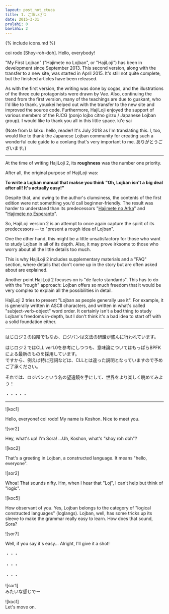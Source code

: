 ```yaml
---
layout: post_not_ctuca
title: 1. ごあいさつ
date: 2015-3-31
prulahi: 0
bavlahi: 2
---
```

{% include icons.md %}

coi rodo [Shoy-roh-doh]. Hello, everybody!

<!--
「はじめてのロジバン」、略して「はじロジ」は2013年9月から執筆され続け、  
この度（2015年4月）、移転も兼ねて「はじめてのロジバン  第２版」、「はじロジ２」ができつつあります。  
まだ未完成ですが、完成したものから記事をあげています。
-->
"My First Lojban" ("Hajimete no Lojban", or "HajiLoji") has been in development since September 2013. This second version, along with the transfer to a new site, was started in April 2015. It's still not quite complete, but the finished articles have been released.

<!--
初代はじロジと同じく、執筆は cogas（生姜）が行っており、３人の可愛いイラストはヴァエさんに描Tいただきました。  
そして、初代はじロジに引き続いて、guskant氏には色々と学ばせてもらい、感謝しております。  
また、サイト移転に伴い、サイトのソースコードを改善してくれました youxkei氏、  
さらに、PJCG（ロジバン若手の会）のメンバーなどなど、たくさんの人の支えによってはじロジはつくられています。  
この場を借りて、みなさんに謝辞を送りたいと思います。 ki'e sai
-->
As with the first version, the writing was done by cogas, and the illustrations of the three cute protagonists were drawn by Vae. Also, continuing the trend from the first version, many of the teachings are due to guskant, who I'd like to thank. youxkei helped out with the transfer to the new site and improved the source code. Furthermore, HajiLoji enjoyed the support of various members of the PJCG (ponjo lojbo citno girzu / Japanese Lojban group). I would like to thank you all in this little space. ki'e sai

(Note from la lalxu: hello, reader! It's July 2018 as I'm translating this. I, too, would like to thank the Japanese Lojban community for creating such a wonderful cute guide to a conlang that's very important to me. ありがとうございます。)


------------------

<!--
はじロジ２を書くにあたって、一番意識したのは**「ざっくり度」**です。
-->
At the time of writing HajiLoji 2, its **roughness** was the number one priority.

<!-- というのも、はじロジの当初の目的は、 -->
After all, the original purpose of HajiLoji was:

<!-- **「あ、ロジバンってそんな大したことないじゃん！むしろ簡単かも！」と思わせるようなロジバンの入門講座を作る** -->
**To write a Lojban manual that makse you think "Oh, Lojban isn't a big deal after all! It's actually easy!"**

<!--
でした。しかしながら、著者の不手際もあり、初代はじロジの情報量は「はじめての」とは言いにくいものになっていました。  
先輩である「はじめてのアルカ」「はじめてのエスペラント」と比べても難解なテーマが入り込んでいたように思います。
-->
Despite that, and owing to the author's clumsiness, the contents of the first edition were not something you'd call beginner-friendly. The result was harder to understand than its predecessors "[Hajimete no Arka](http://conlinguistics.org/arka/study_mive1_2.html)" and "[Hajimete no Esperanto](http://www.jei.or.jp/eldono/eldon-003.htm)".

<!--
そこで、はじロジ２ではもう一度先輩の姿を見習って、「ざっくりとロジバンを捉える」姿勢を目指しました。  
ですから、「とりあえず深い考察とかはいいから、ロジバンで話したり書いたりしてみたい！」という方に打ってつけです。
-->
So, HajiLoji version 2 is an attempt to once again capture the spirit of its predecessors -- to "present a rough idea of Lojban".

<!--
一方で、深く味わいながらロジバンを学びたいという人には少し物足りないかもしれません。  
また、いちいち細かいことが気になる人にとっても、「痒いところに手が届かない講座」となる可能性があります。
-->
One the other hand, this might be a little unsatisfactory for those who want to study Lojban in all of its depth. Also, it may prove irksome to those who worry about all the little details too much.

<!--
そこで、はじロジ２では、初代はじロジ以上に「補助資料」を充実させ、さらに「FAQ」を掲載することで、  
本編で説明するには細かいけれど、よくある質問について対応したいと思っています。
-->
This is why HajiLoji 2 includes supplementary materials and a "FAQ" section, where details that don't come up in the story but are often asked about are explained.

<!--
もう一つ、はじロジ２で意識したことは、デファクトスタンダードについてです。  
これも「ざっくり」と深く関わってくるのですが、ロジバンは仕様が自由なため、  
その自由さをそのまま説明していると瑣末に踏み込んでしまい、煩雑になりがちです。
-->
Another point HajiLoji 2 focuses on is "de facto standards". This has to do with the "rough" approach: Lojban offers so much freedom that it would be very complex to explain all the possibilities in detail.

<!--
そこで、はじロジ２では「大体の人が使ってるロジバンの感じ」をお手本にしたいと思います。  
例えば、大体の人はASCIIを使っていますし、多くの人がいわゆるSVO語順でロジバンを書いています。  
確かにロジバンの自由さを味わうのは悪く無いですが、まず基本所作を押さえるのも悪くないかと思います。
-->
HajiLoji 2 tries to present "Lojban as people generally use it". For example, it is generally written in ASCII characters, and written in what's called "subject-verb-object" word order. It certainly isn't a bad thing to study Lojban's freedoms in-depth, but I don't think it's a bad idea to start off with a solid foundation either.


-----------------

はじロジ２の段階でもなお、ロジバンは文法の研鑽が盛んに行われています。

はじロジ２ではCLL ver1.0を参考にしつつも、意味論についてはもっぱらBPFKによる最新のものを採用しています。  
ですから、例えば特に冠詞などは、CLLとは違った説明となっていますので予めご了承ください。

それでは、ロジバンという名の望遠鏡を手にして、世界をより楽しく眺めてみよう！

・・・・・

---------------

![koc1]  
<!--みなさん、coi rodo！「こしょん」って言います。よろしくお願いします。--> Hello, everyone! coi rodo! My name is Koshon. Nice to meet you.

![sor2]  
<!-- やっほー！「そら」だよ！…時にこしょんさん、「しょいろど」って？ --> Hey, what's up! I'm Sora! ...Uh, Koshon, what's "shoy roh doh"?

![koc2]  
<!--これはロジバンっていう人工言語の挨拶だよ。「みなさん、こんにちは」って意味。--> That's a greeting in Lojban, a constructed language. It means "hello, everyone".

![sor2]  
<!-- へー！面白そう！「ロジ」って聞くと、logicを連想しちゃうや。--> Whoa! That sounds nifty. Hm, when I hear that "Loj", I can't help but think of "logic".

![koc5]  
<!-- 鋭いね。ロジバンは「論理的言語（loglangs）」というジャンルに属するんだよ。 --> How observant of you. Yes, Lojban belongs to the category of "logical constructed languages" (loglangs).
<!-- ロジバンは、まあなんやかんやのおかげで、文法がシンプルにできてて学びやすいよ。そらもいかが？ --> Lojban, well, has some tricks up its sleeve to make the grammar really easy to learn. How does that sound, Sora?

![sor7]  
<!--簡単だと言うなら…よし、じゃあやってみようかな！--> Well, if you say it's easy... Alright, I'll give it a shot!

・・・

・・・

・・・


![sor1]  
みたいな感じでー

![koc1]  
Let's move on.

